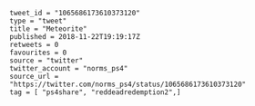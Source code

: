 ```
tweet_id = "1065686173610373120"
type = "tweet"
title = "Meteorite"
published = 2018-11-22T19:19:17Z
retweets = 0
favourites = 0
source = "twitter"
twitter_account = "norms_ps4"
source_url = "https://twitter.com/norms_ps4/status/1065686173610373120"
tag = [ "ps4share", "reddeadredemption2",]
```

<p class='image'><img src='http://mnf.m17s.net/2018/11/22/DsoT7MDUwAAJxWk.jpg' alt=''></p>

